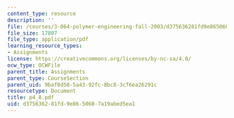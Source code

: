 ```yaml
---
content_type: resource
description: ''
file: /courses/3-064-polymer-engineering-fall-2003/d375636281fd9e8650607a19abed5ea1_p4_8.pdf
file_size: 17807
file_type: application/pdf
learning_resource_types:
- Assignments
license: https://creativecommons.org/licenses/by-nc-sa/4.0/
ocw_type: OCWFile
parent_title: Assignments
parent_type: CourseSection
parent_uid: 9baf0d58-5a43-92fc-8bc8-3cf6ea26291c
resourcetype: Document
title: p4_8.pdf
uid: d3756362-81fd-9e86-5060-7a19abed5ea1
---
```

